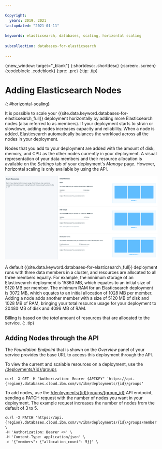 ```yaml
---

Copyright:
  years: 2019, 2021
lastupdated: "2021-01-11"

keywords: elasticsearch, databases, scaling, horizontal scaling

subcollection: databases-for-elasticsearch

---
```


{:new_window: target="_blank"}
{:shortdesc: .shortdesc}
{:screen: .screen}
{:codeblock: .codeblock}
{:pre: .pre}
{:tip: .tip}


# Adding Elasticsearch Nodes
{: #horizontal-scaling}

It is possible to scale your {{site.data.keyword.databases-for-elasticsearch_full}} deployment horizontally by adding more Elasticsearch nodes (also referred to as members). If your deployment starts to strain or slowdown, adding nodes increases capacity and reliability. When a node is added, Elasticsearch automatically balances the workload across all the nodes in your deployment.

Nodes that you add to your deployment are added with the amount of disk, memory, and CPU as the other nodes currently in your deployment. A visual representation of your data members and their resource allocation is available on the _Settings_ tab of your deployment's _Manage_ page. However, horizontal scaling is only available by using the API.

![The Scale Resources Pane in _Settings_](images/settings-scaling.png)

A default {{site.data.keyword.databases-for-elasticsearch_full}} deployment runs with three data members in a cluster, and resources are allocated to all three members equally. For example, the minimum storage of an Elasticsearch deployment is 15360 MB, which equates to an initial size of 5120 MB per member. The minimum RAM for an Elasticsearch deployment is 3072 MB, which equates to an initial allocation of 1028 MB per member. Adding a node adds another member with a size of 5120 MB of disk and 1028 MB of RAM, bringing your total resource usage for your deployment to 20480 MB of disk and 4096 MB of RAM.

Billing is based on the _total_ amount of resources that are allocated to the service. 
{: .tip}

## Adding Nodes through the API

The _Foundation Endpoint_ that is shown on the _Overview_ panel of your service provides the base URL to access this deployment through the API.

To view the current and scalable resources on a deployment, use the [/deployments/{id}/groups](https://cloud.ibm.com/apidocs/cloud-databases-api#get-currently-available-scaling-groups-from-a-depl)
```
curl -X GET -H "Authorization: Bearer $APIKEY" `https://api.{region}.databases.cloud.ibm.com/v4/ibm/deployments/{id}/groups'
```

To add nodes, use the [/deployments/{id}/groups/{group_id}](https://cloud.ibm.com/apidocs/cloud-databases-api#set-scaling-values-on-a-specified-group) API endpoint, sending a PATCH request with the number of nodes you want in your deployment. The example request increases the number of nodes from the default of 3 to 5.
```
curl -X PATCH 'https://api.{region}.databases.cloud.ibm.com/v4/ibm/deployments/{id}/groups/member' \
-H 'Authorization: Bearer <>' \
-H 'Content-Type: application/json' \
-d '{"members": {"allocation_count": 5}}' \
```

